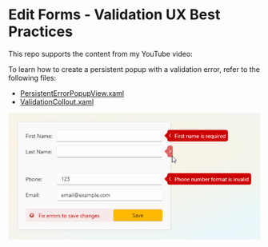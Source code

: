 # Edit Forms - Validation UX Best Practices

This repo supports the content from my YouTube video: 

To learn how to create a persistent popup with a validation error, refer to the following files:
- [PersistentErrorPopupView.xaml](EditFormValidationWpf/Views/PersistentErrorPopupView.xaml)
- [ValidationCollout.xaml](EditFormValidationWpf/Common/ValidationCollout.xaml)

![Persistent Validation Popup](PersistentPopup.png)
